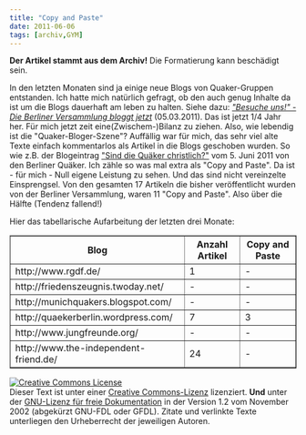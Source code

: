 ```yaml
---
title: "Copy and Paste"
date: 2011-06-06
tags: [archiv,GYM]
---
```

**Der Artikel stammt aus dem Archiv!** Die Formatierung kann beschädigt sein.

In den letzten Monaten sind ja einige neue Blogs von Quaker-Gruppen entstanden. Ich hatte mich natürlich gefragt, ob den auch genug Inhalte da ist um die Blogs dauerhaft am leben zu halten. Siehe dazu: <a href="http://www.the-independent-friend.de/?q=node/717"><i>"Besuche uns!" - Die Berliner Versammlung bloggt jetzt</i></a> (05.03.2011). Das ist jetzt 1/4 Jahr her. Für mich jetzt zeit eine(Zwischem-)Bilanz zu ziehen. <!--break--> Also, wie lebendig ist die "Quaker-Bloger-Szene"? Auffällig war für mich, das sehr viel alte Texte einfach kommentarlos als Artikel in die Blogs geschoben wurden. So wie z.B. der Blogeintrag <a href="http://quaekerberlin.wordpress.com/2011/06/05/sind-die-quaker-christlich/">"Sind die Quäker christlich?"</a> vom 5. Juni 2011 von den Berliner Quäker. Ich zähle so was mal extra als "Copy and Paste". Da ist - für mich - Null eigene Leistung zu sehen. Und das sind nicht vereinzelte Einsprengsel. Von den gesamten 17 Artikeln die bisher veröffentlicht wurden von der Berliner Versammlung, waren 11  "Copy and Paste". Also über die Hälfte (Tendenz fallend!)

 Hier das tabellarische Aufarbeitung der letzten drei Monate:

<table border="1">
  <tr>
    <th>Blog</th>
    <th>Anzahl Artikel</th>
    <th>Copy and Paste</th>
  </tr>
  <tr>
    <td> http://www.rgdf.de/ </td>
    <td>1</td>
    <td>-</td>
  </tr>
  <tr>
    <td> http://friedenszeugnis.twoday.net/ </td>
    <td>-</td>
    <td>-</td>
  </tr>
  <tr>
    <td> http://munichquakers.blogspot.com/ </td>
    <td>-</td>
    <td>-</td>
  </tr>
  <tr>
    <td> http://quaekerberlin.wordpress.com/ </td>
    <td>7</td>
    <td>3</td>
  </tr>
  <tr>
    <td> http://www.jungfreunde.org/ </td>
    <td>-</td>
    <td>-</td>
  </tr>
  <tr>
    <td> http://www.the-independent-friend.de/ </td>
    <td>24</td>
    <td>-</td>
  </tr>
</table>



<a href="http://creativecommons.org/licenses/by-sa/3.0/de/" rel="license"><img src="http://i.creativecommons.org/l/by-sa/3.0/de/88x31.png" style="border-width: 0pt;" alt="Creative Commons License" /></a><br />
Dieser <span rel="dc:type" href="http://purl.org/dc/dcmitype/Text" xmlns:dc="http://purl.org/dc/elements/1.1/">Text</span> ist unter einer <a href="http://creativecommons.org/licenses/by-sa/3.0/de/" rel="license">Creative Commons-Lizenz</a> lizenziert. **Und** unter der <a href="http://de.wikipedia.org/wiki/GFDL">GNU-Lizenz f&uuml;r freie Dokumentation</a> in der Version 1.2 vom November 2002 (abgek&uuml;rzt GNU-FDL oder GFDL). Zitate und verlinkte Texte unterliegen den Urheberrecht der jeweiligen Autoren.
